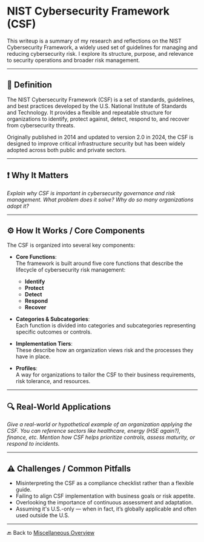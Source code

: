 # NIST Cybersecurity Framework (CSF)

This writeup is a summary of my research and reflections on the NIST Cybersecurity Framework, a widely used set of guidelines for managing and reducing cybersecurity risk. I explore its structure, purpose, and relevance to security operations and broader risk management.

---

## 📝 Definition  
The NIST Cybersecurity Framework (CSF) is a set of standards, guidelines, and best practices developed by the U.S. National Institute of Standards and Technology. It provides a flexible and repeatable structure for organizations to identify, protect against, detect, respond to, and recover from cybersecurity threats.

Originally published in 2014 and updated to version 2.0 in 2024, the CSF is designed to improve critical infrastructure security but has been widely adopted across both public and private sectors.

---

## ❗ Why It Matters  
*Explain why CSF is important in cybersecurity governance and risk management. What problem does it solve? Why do so many organizations adopt it?*

---

## ⚙️ How It Works / Core Components  

The CSF is organized into several key components:

- **Core Functions**:  
  The framework is built around five core functions that describe the lifecycle of cybersecurity risk management:
  - **Identify**  
  - **Protect**  
  - **Detect**  
  - **Respond**  
  - **Recover**

- **Categories & Subcategories**:  
  Each function is divided into categories and subcategories representing specific outcomes or controls.

- **Implementation Tiers**:  
  These describe how an organization views risk and the processes they have in place.

- **Profiles**:  
  A way for organizations to tailor the CSF to their business requirements, risk tolerance, and resources.

---

## 🔍 Real-World Applications  
*Give a real-world or hypothetical example of an organization applying the CSF. You can reference sectors like healthcare, energy (HSE again?), finance, etc. Mention how CSF helps prioritize controls, assess maturity, or respond to incidents.*

---

## ⚠️ Challenges / Common Pitfalls  
- Misinterpreting the CSF as a compliance checklist rather than a flexible guide.
- Failing to align CSF implementation with business goals or risk appetite.
- Overlooking the importance of continuous assessment and adaptation.
- Assuming it's U.S.-only — when in fact, it’s globally applicable and often used outside the U.S.

---

🔙 Back to [Miscellaneous Overview](README.md)
